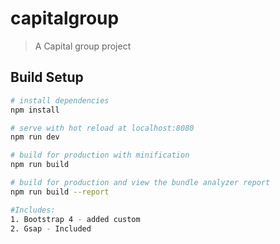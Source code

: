 # capitalgroup

> A Capital group project

## Build Setup

``` bash
# install dependencies
npm install

# serve with hot reload at localhost:8080
npm run dev

# build for production with minification
npm run build

# build for production and view the bundle analyzer report
npm run build --report

#Includes:
1. Bootstrap 4 - added custom
2. Gsap - Included
```